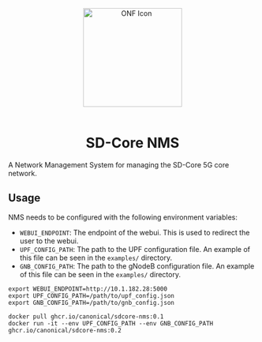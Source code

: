 <div align="center">
  <img src="./onf-icon.svg" alt="ONF Icon" width="200" height="200">
</div>
<br/>
<div align="center">
  <h1>SD-Core NMS</h1>
</div>

A Network Management System for managing the SD-Core 5G core network.

## Usage

NMS needs to be configured with the following environment variables:
- `WEBUI_ENDPOINT`: The endpoint of the webui. This is used to redirect the user to the webui.
- `UPF_CONFIG_PATH`: The path to the UPF configuration file. An example of this file can be seen in the `examples/` directory.
- `GNB_CONFIG_PATH`: The path to the gNodeB configuration file. An example of this file can be seen in the `examples/` directory.

```console
export WEBUI_ENDPOINT=http://10.1.182.28:5000
export UPF_CONFIG_PATH=/path/to/upf_config.json
export GNB_CONFIG_PATH=/path/to/gnb_config.json

docker pull ghcr.io/canonical/sdcore-nms:0.1
docker run -it --env UPF_CONFIG_PATH --env GNB_CONFIG_PATH ghcr.io/canonical/sdcore-nms:0.2
```
